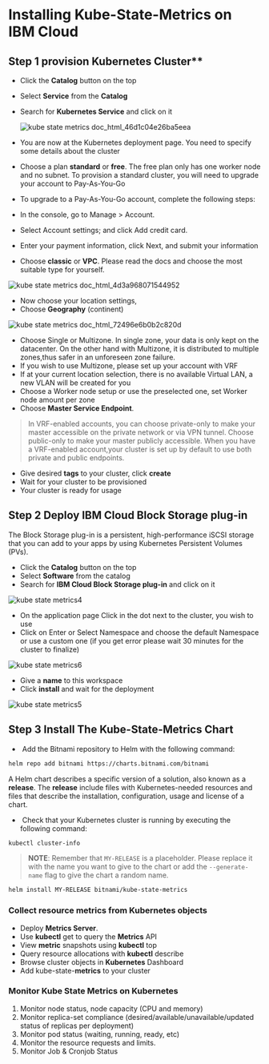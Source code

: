 # Installing Kube-State-Metrics on IBM Cloud

## Step 1 provision Kubernetes Cluster**

- Click the **Catalog** button on the top
- Select **Service** from the **Catalog**
- Search for **Kubernetes Service** and click on it

  ![kube state metrics doc_html_46d1c04e26ba5eea](https://user-images.githubusercontent.com/5286796/106394850-d29c7000-6424-11eb-92f5-40a884eddfab.png)

- You are now at the Kubernetes deployment page. You need to specify some details about the cluster
- Choose a plan **standard** or **free**. The free plan only has one worker node and no subnet. To provision a standard cluster, you will need to upgrade
  your account to Pay-As-You-Go
- To upgrade to a Pay-As-You-Go account, complete the following steps:
- In the console, go to Manage > Account.
- Select Account settings; and click Add credit card.
- Enter your payment information, click Next, and submit your information
- Choose **classic** or **VPC**. Please read the docs and choose the most suitable type for yourself.

![kube state metrics doc_html_4d3a968071544952](https://user-images.githubusercontent.com/5286796/106394848-d0d2ac80-6424-11eb-93eb-02080615c50a.png)

- Now choose your location settings,
- Choose **Geography** (continent)

![kube state metrics doc_html_72496e6b0b2c820d](https://user-images.githubusercontent.com/5286796/106394846-cf08e900-6424-11eb-9371-8bcd87fb91c5.png)

- Choose Single or Multizone. In single zone, your data is only kept on the	datacenter. On the other hand with Multizone, it is distributed to multiple zones,thus safer in an unforeseen zone failure.
- If you wish to use Multizone, please set up your account with VRF
- If at your current location selection, there is no available Virtual LAN, a new VLAN will be created for you
- Choose a Worker node setup or use the preselected one, set Worker node amount per zone
- Choose **Master Service Endpoint**. 

> In VRF-enabled accounts, you can choose private-only to make your master accessible on the private network or via VPN tunnel. Choose public-only to make your master publicly     accessible. When you have a VRF-enabled account,your cluster is set up by default to use both private and public endpoints.


 - Give desired **tags** to your cluster, click **create**
 - Wait for your cluster to be provisioned
 - Your cluster is ready for usage

## Step 2 Deploy IBM Cloud Block Storage plug-in

The Block Storage plug-in is a persistent, high-performance iSCSI storage that you can add to your apps by using Kubernetes Persistent Volumes (PVs).

- Click the **Catalog** button on the top
- Select **Software** from the catalog
- Search for **IBM Cloud Block Storage plug-in** and click on it

![kube state metrics4](https://user-images.githubusercontent.com/5286796/106734578-30090a80-6639-11eb-92f3-b7a9355a89ca.png)

- On the application page Click in the dot next to the cluster, you wish to use
- Click on Enter or Select Namespace and choose the default Namespace or use a custom one (if you get error please wait 30 minutes for the cluster to finalize)

![kube state metrics6](https://user-images.githubusercontent.com/5286796/106734562-2c758380-6639-11eb-9497-4ae0a098d824.png)

- Give a **name** to this workspace
- Click **install** and wait for the deployment

![kube state metrics5](https://user-images.githubusercontent.com/5286796/106734574-2ed7dd80-6639-11eb-9be9-cfe10c69a14c.png)

## Step 3 Install The Kube-State-Metrics Chart

- ​	Add the Bitnami repository to Helm with the following command:

```sh
helm repo add bitnami https://charts.bitnami.com/bitnami
```
A Helm chart describes a specific version of a solution, also known as a **release**. The **release** include files with Kubernetes-needed resources and files that describe the installation, configuration, usage and license of a chart.

- ​	Check that your Kubernetes cluster is running by executing the following command:

```sh
kubectl cluster-info 
```

> **NOTE**: Remember that `MY-RELEASE` is a placeholder. Please replace it with the name you want to give to the chart or add the `--generate-name` flag to give the chart a random name.

```sh
helm install MY-RELEASE bitnami/kube-state-metrics
```

### Collect resource metrics from Kubernetes objects

- Deploy **Metrics Server**.
- Use **kubectl** get to query the **Metrics** API
- View **metric** snapshots using **kubectl** top
- Query resource allocations with **kubectl** describe
- Browse cluster objects in **Kubernetes** Dashboard
- Add kube-state-**metrics** to your cluster

### Monitor Kube State Metrics on Kubernetes

1. Monitor node status, node capacity (CPU and memory)
2. Monitor replica-set compliance (desired/available/unavailable/updated status of replicas per deployment)
3. Monitor pod status (waiting, running, ready, etc)
4. Monitor the resource requests and limits.
5. Monitor Job & Cronjob Status
